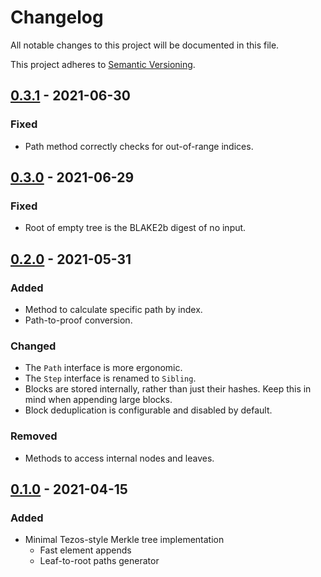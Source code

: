 # Changelog

All notable changes to this project will be documented in this file.

This project adheres to
[Semantic Versioning](https://semver.org/spec/v2.0.0.html).

## [0.3.1] - 2021-06-30

### Fixed

- Path method correctly checks for out-of-range indices.

## [0.3.0] - 2021-06-29

### Fixed

- Root of empty tree is the BLAKE2b digest of no input.

## [0.2.0] - 2021-05-31

### Added

- Method to calculate specific path by index.
- Path-to-proof conversion.

### Changed

- The `Path` interface is more ergonomic.
- The `Step` interface is renamed to `Sibling`.
- Blocks are stored internally, rather than just their hashes. Keep this in mind
  when appending large blocks.
- Block deduplication is configurable and disabled by default.

### Removed

- Methods to access internal nodes and leaves.

## [0.1.0] - 2021-04-15

### Added

- Minimal Tezos-style Merkle tree implementation
  - Fast element appends
  - Leaf-to-root paths generator

[0.1.0]: https://gitlab.com/tzstamp/tezos-merkle/-/releases/0.1.0
[0.2.0]: https://gitlab.com/tzstamp/tezos-merkle/-/releases/0.2.0
[0.3.0]: https://gitlab.com/tzstamp/tezos-merkle/-/releases/0.3.0
[0.3.1]: https://gitlab.com/tzstamp/tezos-merkle/-/releases/0.3.1
